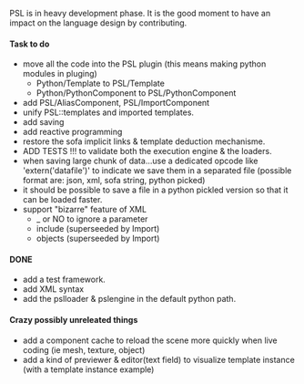 PSL is in heavy development phase. It is the good moment to have an impact on the language design
by contributing.

#### Task to do
- move all the code into the PSL plugin (this means making python modules in pluging)
   - Python/Template to PSL/Template
   - Python/PythonComponent to PSL/PythonComponent
- add PSL/AliasComponent, PSL/ImportComponent
- unify PSL::templates and imported templates.
- add saving
- add reactive programming
- restore the sofa implicit links & template deduction mechanisme.
- ADD TESTS !!! to validate both the execution engine & the loaders.
- when saving large chunk of data...use a dedicated opcode like 'extern('datafile')' to indicate we
  save them in a separated file (possible format are: json, xml, sofa string, python picked)
- it should be possible to save a file in a python pickled version so that it can be loaded faster.
- support "bizarre" feature of XML
    - _ or NO to ignore a parameter
    - include (superseeded by Import)
    - objects (superseeded by Import)

#### DONE
- add a test framework.
- add XML syntax
- add the pslloader & pslengine in the default python path.



#### Crazy **possibly unreleated things**
- add a component cache to reload the scene more quickly when live coding (ie mesh, texture, object)
- add a kind of previewer & editor(text field) to visualize template instance (with a template instance example)
